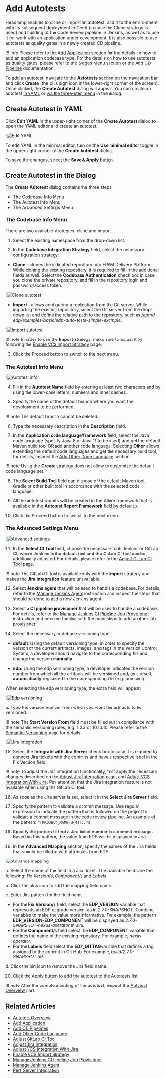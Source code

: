 # Add Autotests

Headlamp enables to clone or import an autotest, add it to the environment with its subsequent deployment in Gerrit (in case the Clone strategy is used) and building of the Code Review pipeline in Jenkins, as well as to use it for work with an application under development.
 It is also possible to use autotests as quality gates in a newly created CD pipeline.

!!! info
    Please refer to the [Add Application](add-application.md) section for the details on how to add an application codebase type.
    For the details on how to use autotests as quality gates, please refer to the [Stages Menu](add-cd-pipeline.md#stages-menu) section of the [Add CD Pipeline](add-cd-pipeline.md) documentation.

To add an autotest, navigate to the **Autotests** section on the navigation bar and click **Create** (the plus sign icon in the lower-right corner of the screen). Once clicked, the **Create Autotest** dialog will appear. You can create an autotest [in YAML](#YAML) or [via the three-step menu](#menu) in the dialog.

## Create Autotest in YAML <a name="YAML"></a>

Click **Edit YAML** in the upper-right corner of the **Create Autotest** dialog to open the YAML editor and create an autotest.

!![Edit YAML](../assets/headlamp-user-guide/headlamp-yaml-edit-autotest.png "Edit YAML")

To edit YAML in the minimal editor, turn on the **Use minimal editor** toggle in the upper-right corner of the **Create Autotest** dialog.

To save the changes, select the **Save & Apply** button.

## Create Autotest in the Dialog <a name="menu"></a>

The **Create Autotest** dialog contains the three steps:

* The Codebase Info Menu
* The Autotest Info Menu
* The Advanced Settings Menu

### The Codebase Info Menu

There are two available strategies: clone and import.

1. Select the existing namespace from the drop-down list.

2. In the **Codebase Integration Strategy** field, select the necessary configuration strategy:

  * **Clone** – clones the indicated repository into EPAM Delivery Platform. While cloning the existing repository, it is required to fill in the additional fields as well. Select the **Codebase Authentication** check box in case you clone the private repository, and fill in the repository login and password/access token.

  !![Clone autotest](../assets/headlamp-user-guide/headlamp-clone-autotest.png "Clone autotest")

  * **Import** - allows configuring a replication from the Git server. While importing the existing repository, select the Git server from the drop-down list and define the relative path to the repository, such as */epmd-edp/examples/basic/edp-auto-tests-simple-example*.

  !![Import autotest](../assets/headlamp-user-guide/headlamp-import-autotest.png "Import autotest")

  !!! note
      In order to use the **Import** strategy, make sure to adjust it by following the [Enable VCS Import Strategy](../operator-guide/import-strategy.md) page.

3. Click the Proceed button to switch to the next menu.

  ### The Autotest Info Menu

  !![Autotest info](../assets/headlamp-user-guide/headlamp-autotest-info-menu.png "Autotest info")

4. Fill in the **Autotest Name** field by entering at least two characters and by using the lower-case letters, numbers and inner dashes.

5. Specify the name of the default branch where you want the development to be performed.

  !!! note
      The default branch cannot be deleted.

6. Type the necessary description in the **Description** field.

7. In the **Application code language/framework** field, select the Java code language (specify Java 8 or Java 11 to be used) and get the default Maven build tool OR add another code language.
Selecting **Other** allows extending the default code languages and get the necessary build tool, for details, inspect the [Add Other Code Language](../operator-guide/add-other-code-language.md) section.

  !!! note
      Using the **Create** strategy does not allow to customize the default code language set.

8. The **Select Build Tool** field can dispose of the default Maven tool, Gradle or other built tool in accordance with the selected code language.

9. All the autotest reports will be created in the Allure framework that is available in the **Autotest Report Framework** field by default.x

10. Click the Proceed button to switch to the next menu.

  ### The Advanced Settings Menu

  !![Advanced settings](../assets/headlamp-user-guide/headlamp-advanced-settings-autotest.png "Advanced settings")

11. In the **Select CI Tool** field, choose the necessary tool: Jenkins or GitLab CI, where Jenkins is the default tool and the GitLab CI tool can be additionally adjusted. For details, please refer to the [Adjust GitLab CI Tool](../operator-guide/gitlabci-integration.md) page.

  !!! note
      The GitLab CI tool is available only with the **Import** strategy and makes the **Jira integration** feature unavailable.

12. Select **Jenkins agent** that will be used to handle a codebase. For details, refer to the [Manage Jenkins Agent](../operator-guide/add-jenkins-agent.md) instruction and inspect the steps that should be done to add a new Jenkins agent.

13. Select a **CI pipeline provisioner** that will be used to handle a codebase. For details, refer to the [Manage Jenkins CI Pipeline Job Provisioner](../operator-guide/manage-jenkins-ci-job-provision.md) instruction and become familiar with the main steps to add another job provisioner.

14. Select the necessary codebase versioning type:

  * **default**: Using the default versioning type, in order to specify the version of the current artifacts, images, and tags in the Version Control System, a developer should navigate to the corresponding file and change the version **manually**.

  * **edp**: Using the edp versioning type, a developer indicates the version number from which all the artifacts will be versioned and, as a result, **automatically** registered in the corresponding file (e.g. pom.xml).

  When selecting the edp versioning type, the extra field will appear:

  !![Edp versioning](../assets/headlamp-user-guide/headlamp-edp-versioning-autotest.png "Edp versioning")

  a. Type the version number from which you want the artifacts to be versioned.

  !!! note
      The **Start Version From** field must be filled out in compliance with the semantic versioning rules, e.g. 1.2.3 or 10.10.10. Please refer to the [Semantic Versioning](https://semver.org/) page for details.

  !![Jira integration](../assets/headlamp-user-guide/headlamp-integrate-jira-server-autotest.png)

15. Select the **Integrate with Jira Server** check box in case it is required to connect Jira tickets with the commits and have a respective label in the Fix Version field.

  !!! note
      To adjust the Jira integration functionality, first apply the necessary changes described on the [Adjust Jira Integration](../operator-guide/jira-integration.md) page, and [Adjust VCS Integration With Jira](../operator-guide/jira-gerrit-integration.md). Pay attention that the Jira integration feature is not available when using the GitLab CI tool.

16. As soon as the Jira server is set, select it in the **Select Jira Server** field.

17. Specify the pattern to validate a commit message. Use regular expression to indicate the pattern that is followed on the project to validate a commit message in the code review pipeline. An example of the pattern: `^[PROJECT_NAME-d{4}]:.*$`

18. Specify the pattern to find a Jira ticket number in a commit message. Based on this pattern, the value from EDP will be displayed in Jira.

19. In the **Advanced Mapping** section, specify the names of the Jira fields that should be filled in with attributes from EDP:

  !![Advance mapping](../assets/headlamp-user-guide/headlamp-advanced-mapping-autotests.png)

  a. Select the name of the field in a Jira ticket. The available fields are the following: *Fix Version/s*, *Component/s* and *Labels*.

  b. Click the plus icon to add the mapping field name.

  c. Enter Jira pattern for the field name:

  * For the **Fix Version/s** field, select the **EDP_VERSION** variable that represents an EDP upgrade version, as in _2.7.0-SNAPSHOT_.
  Combine variables to make the value more informative. For example, the pattern **EDP_VERSION-EDP_COMPONENT** will be displayed as _2.7.0-SNAPSHOT-nexus-operator_ in Jira.
  * For the **Component/s** field select the **EDP_COMPONENT** variable that defines the name of the existing repository. For example, _nexus-operator_.
  * For the **Labels** field select the **EDP_GITTAG**variable that defines a tag assigned to the commit in Git Hub. For example, _build/2.7.0-SNAPSHOT.59_.

  d. Click the bin icon to remove the Jira field name.

20. Click the Apply button to add the autotest to the Autotests list.

!!! note
    After the complete adding of the autotest, inspect the [Autotest Overview](autotest.md) part.

## Related Articles

* [Autotest Overview](autotest.md)
* [Add Application](add-application.md)
* [Add CD Pipelines](add-cd-pipeline.md)
* [Add Other Code Language](../operator-guide/add-other-code-language.md)
* [Adjust GitLab CI Tool](../operator-guide/gitlabci-integration.md)
* [Adjust Jira Integration](../operator-guide/jira-integration.md)
* [Adjust VCS Integration With Jira](../operator-guide/jira-gerrit-integration.md)
* [Enable VCS Import Strategy](../operator-guide/import-strategy.md)
* [Manage Jenkins CI Pipeline Job Provisioner](../operator-guide/manage-jenkins-ci-job-provision.md)
* [Manage Jenkins Agent](../operator-guide/add-jenkins-agent.md)
* [Perf Server Integration](../operator-guide/perf-integration.md)
